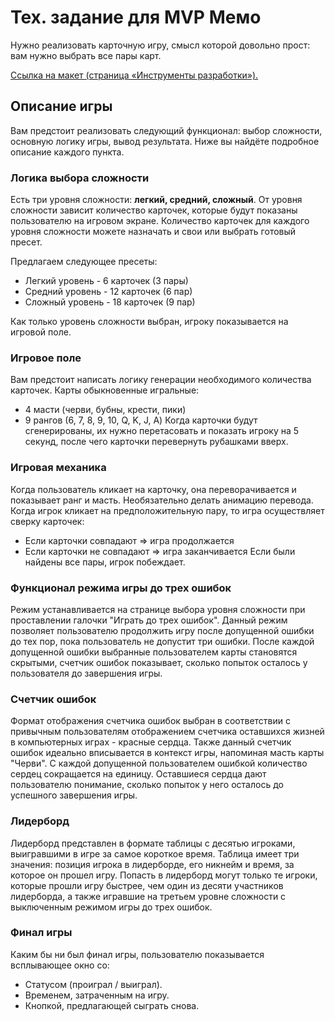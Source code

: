 # Тех. задание для MVP Мемо

Нужно реализовать карточную игру, смысл которой довольно прост: вам нужно выбрать все пары карт.

[Ссылка на макет (страница «Инструменты разработки»).](https://www.figma.com/file/Xk8ocvZA9NlMmA0szZeI5h/%D0%B1%D0%B0%D0%B7%D0%BE%D0%B2%D1%8B%D0%B9-JS?node-id=4325%3A2)

## Описание игры

Вам предстоит реализовать следующий функционал: выбор сложности, основную логику игры, вывод результата. Ниже вы найдёте подробное описание каждого пункта.

### Логика выбора сложности

Есть три уровня сложности: **легкий, средний, сложный**. От уровня сложности зависит количество карточек, которые будут показаны пользователю на игровом экране.
Количество карточек для каждого уровня сложности можете назначать и свои или выбрать готовый пресет.

Предлагаем следующее пресеты:

- Легкий уровень - 6 карточек (3 пары)
- Средний уровень - 12 карточек (6 пар)
- Сложный уровень - 18 карточек (9 пар)

Как только уровень сложности выбран, игроку показывается на игровой поле.

### Игровое поле

Вам предстоит написать логику генерации необходимого количества карточек.
Карты обыкновенные игральные:

- 4 масти (черви, бубны, крести, пики)
- 9 рангов (6, 7, 8, 9, 10, Q, K, J, A)
  Когда карточки будут сгенерированы, их нужно перетасовать и показать игроку на 5 секунд, после чего карточки перевернуть рубашками вверх.

### Игровая механика

Когда пользователь кликает на карточку, она переворачивается и показывает ранг и масть. Необязательно делать анимацию перевода.
Когда игрок кликает на предположительную пару, то игра осуществляет сверку карточек:

- Если карточки совпадают ⇒ игра продолжается
- Если карточки не совпадают ⇒ игра заканчивается
  Если были найдены все пары, игрок побеждает.

### Функционал режима игры до трех ошибок

Режим устанавливается на странице выбора уровня сложности при проставлении галочки "Играть до трех ошибок". Данный режим позволяет пользователю продолжить игру после допущенной ошибки до тех пор, пока пользователь не допустит три ошибки. После каждой допущенной ошибки выбранные пользователем карты становятся скрытыми, счетчик ошибок показывает, сколько попыток осталось у пользователя до завершения игры.

### Счетчик ошибок

Формат отображения счетчика ошибок выбран в соответствии с привычным пользователям отображением счетчика оставшихся жизней в компьютерных играх - красные сердца. Также данный счетчик ошибок идеально вписывается в контекст игры, напоминая масть карты "Черви". С каждой допущенной пользователем ошибкой количество сердец сокращается на единицу. Оставшиеся сердца дают пользователю понимание, сколько попыток у него осталось до успешного завершения игры.

### Лидерборд

Лидерборд представлен в формате таблицы с десятью игроками, выигравшими в игре за самое короткое время. Таблица имеет три значения: позиция игрока в лидерборде, его никнейм и время, за которое он прошел игру. Попасть в лидерборд могут только те игроки, которые прошли игру быстрее, чем один из десяти участников лидерборда, а также игравшие на третьем уровне сложности с выключенным режимом игры до трех ошибок.

### Финал игры

Каким бы ни был финал игры, пользователю показывается всплывающее окно со:

- Статусом (проиграл / выиграл).
- Временем, затраченным на игру.
- Кнопкой, предлагающей сыграть снова.
